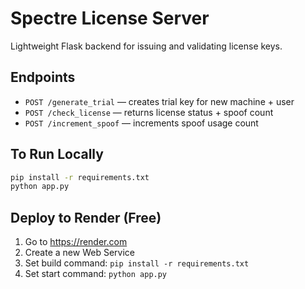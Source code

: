 # Spectre License Server

Lightweight Flask backend for issuing and validating license keys.

## Endpoints

- `POST /generate_trial` — creates trial key for new machine + user
- `POST /check_license` — returns license status + spoof count
- `POST /increment_spoof` — increments spoof usage count

## To Run Locally

```bash
pip install -r requirements.txt
python app.py
```

## Deploy to Render (Free)

1. Go to https://render.com
2. Create a new Web Service
3. Set build command: `pip install -r requirements.txt`
4. Set start command: `python app.py`